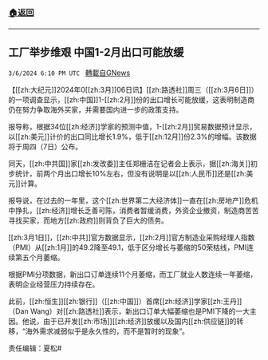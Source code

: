 ###  [:house:返回](README.md)
---


## 工厂举步维艰 中国1-2月出口可能放缓
`3/6/2024 6:10 PM UTC ` [轉載自GNews](https://gnews.org/articles/2371437)

【[[zh:大纪元]]2024年0[[zh:3月]]06日讯】[[zh:路透社]]周三（[[zh:3月6日]]）的一项调查显示，[[zh:中国]]1-[[zh:2月]]份的出口增长可能放缓，这表明制造商仍在努力争取海外买家，并需要国内进一步的政策支持。

报导称，根据34位[[zh:经济]]学家的预测中值，1-[[zh:2月]]贸易数据预计显示，以[[zh:美元]]计价的出口同比增长1.9%，低于[[zh:12月]]份2.3%的增幅。该数据将于周四（7日）公布。

同天，[[zh:中共国]]家[[zh:发改委]]主任郑栅洁在记者会上表示，据[[zh:海关]]初步统计，前两个月出口增长10%左右，但没有说明是以[[zh:人民币]]还是[[zh:美元]]计算。

报导说，在过去的一年里，这个[[zh:世界第二大经济体]]一直在[[zh:房地产]]危机中挣扎，[[zh:经济]]增长乏善可陈，消费者暂缓消费，外资企业撤资，制造商苦苦寻找买家，而地方[[zh:政府]]则背负了巨大的债务。

[[zh:3月1日]]，[[zh:中共]]官方数据显示，[[zh:2月]]官方制造业采购经理人指数（PMI）从[[zh:1月]]的49.2降至49.1，低于区分增长与萎缩的50荣枯线，PMI连续第五个月萎缩。

根据PMI分项数据，新出口订单连续11个月萎缩，而工厂就业人数连续一年萎缩，表明企业经营压力持续存在。

此前，[[zh:恒生]][[zh:银行]]（[[zh:中国]]）首席[[zh:经济]]学家[[zh:王丹]]（Dan Wang）对[[zh:路透社]]表示，新出口订单大幅萎缩也是PMI下降的一大主因。他说，由于已开发[[zh:市场]][[zh:经济]]放缓以及国内[[zh:供应链]]的转移，“海外需求减弱似乎是永久性的，而不是暂时的现象”。

责任编辑：夏松#
